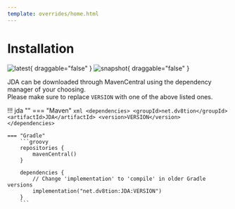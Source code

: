 ```yaml
---
template: overrides/home.html
---
```


# Installation
![latest](https://img.shields.io/maven-central/v/net.dv8tion/JDA?color=blue){ draggable="false" }
![snapshot](https://img.shields.io/jitpack/v/github/DV8FromTheWorld/JDA?label=Snapshots&color=blue){ draggable="false" }

JDA can be downloaded through MavenCentral using the dependency manager of your choosing.
<br>Please make sure to replace `VERSION` with one of the above listed ones.

!!! jda ""
    === "Maven"
        ```xml
        <dependencies>
            <groupId>net.dv8tion</groupId>
            <artifactId>JDA</artifactId>
            <version>VERSION</version>
        </dependencies>
        ```
    
    === "Gradle"
        ```groovy
        repositories {
            mavenCentral()
        }
        
        dependencies {
            // Change 'implementation' to 'compile' in older Gradle versions
            implementation("net.dv8tion:JDA:VERSION")
        }    
        ```
